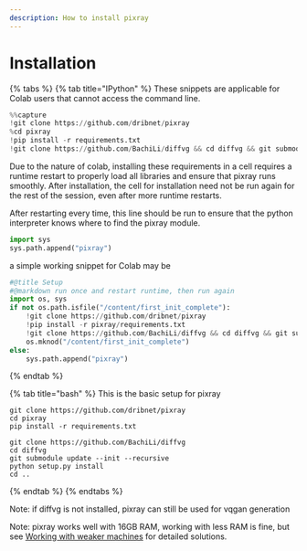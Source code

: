```yaml
---
description: How to install pixray
---
```


# Installation

{% tabs %}
{% tab title="IPython" %}
These snippets are applicable for Colab users that cannot access the command line.

```python
%%capture
!git clone https://github.com/dribnet/pixray
%cd pixray
!pip install -r requirements.txt
!git clone https://github.com/BachiLi/diffvg && cd diffvg && git submodule update --init --recursive && python setup.py install && cd ..
```

Due to the nature of colab, installing these requirements in a cell requires a runtime restart to properly load all libraries and ensure that pixray runs smoothly. After installation, the cell for installation need not be run again for the rest of the session, even after more runtime restarts.

After restarting every time, this line should be run to ensure that the python interpreter knows where to find the pixray module.

```python
import sys
sys.path.append("pixray")
```

a simple working snippet for Colab may be

```python
#@title Setup
#@markdown run once and restart runtime, then run again
import os, sys
if not os.path.isfile("/content/first_init_complete"):
​    !git clone https://github.com/dribnet/pixray
​    !pip install -r pixray/requirements.txt
​    !git clone https://github.com/BachiLi/diffvg && cd diffvg && git submodule update --init --recursive && python setup.py install && cd ..
​    os.mknod("/content/first_init_complete")
else:
​    sys.path.append("pixray")
```
{% endtab %}

{% tab title="bash" %}
This is the basic setup for pixray

```
git clone https://github.com/dribnet/pixray
cd pixray
pip install -r requirements.txt

git clone https://github.com/BachiLi/diffvg 
cd diffvg 
git submodule update --init --recursive 
python setup.py install 
cd ..
```
{% endtab %}
{% endtabs %}

Note: if diffvg is not installed, pixray can still be used for vqgan generation

Note: pixray works well with 16GB RAM, working with less RAM is fine, but see [Working with weaker machines](../tutorial/working-with-weaker-machines.md) for detailed solutions.
